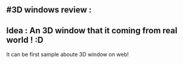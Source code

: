 #3D windows review :
-
**Idea :** An 3D window that it coming from real world ! :D
-
It can be first sample aboute 3D window on web!